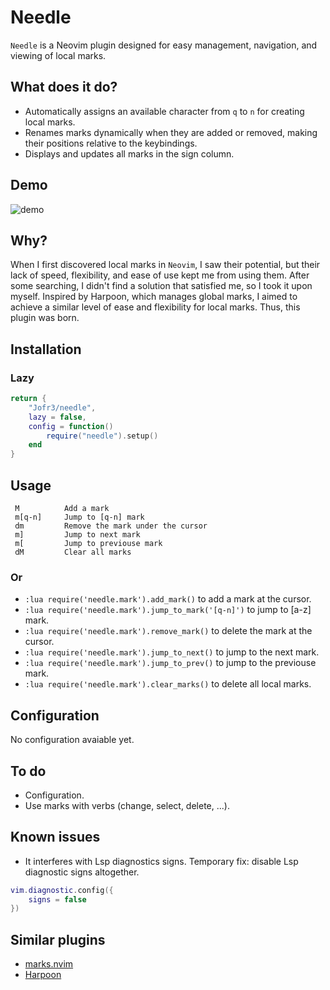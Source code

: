 # Needle

`Needle` is a Neovim plugin designed for easy management, navigation, and viewing of local marks.

## What does it do?

- Automatically assigns an available character from `q` to `n` for creating local marks.
- Renames marks dynamically when they are added or removed, making their positions relative to the keybindings.
- Displays and updates all marks in the sign column.
  
## Demo

![demo](https://i.imgur.com/UMlThqn.gif)

## Why?

When I first discovered local marks in `Neovim`, I saw their potential, but their lack of speed, flexibility, and ease of use kept me from using them. After some searching, I didn't find a solution that satisfied me, so I took it upon myself. Inspired by Harpoon, which manages global marks, I aimed to achieve a similar level of ease and flexibility for local marks. Thus, this plugin was born.

## Installation

### Lazy

```lua
return {
    "Jofr3/needle",
    lazy = false,
    config = function()
        require("needle").setup()
    end
}
```

## Usage

```
 M          Add a mark
 m[q-n]     Jump to [q-n] mark
 dm         Remove the mark under the cursor
 m]         Jump to next mark
 m[         Jump to previouse mark
 dM         Clear all marks
```

### Or

- `:lua require('needle.mark').add_mark()` to add a mark at the cursor.
- `:lua require('needle.mark').jump_to_mark('[q-n]')` to jump to [a-z] mark.
- `:lua require('needle.mark').remove_mark()` to delete the mark at the cursor.
- `:lua require('needle.mark').jump_to_next()` to jump to the next mark.
- `:lua require('needle.mark').jump_to_prev()` to jump to the previouse mark.
- `:lua require('needle.mark').clear_marks()` to delete all local marks.

## Configuration

No configuration avaiable yet.

## To do

- Configuration.
- Use marks with verbs (change, select, delete, ...).

## Known issues

- It interferes with Lsp diagnostics signs. Temporary fix: disable Lsp diagnostic signs altogether.

```lua
vim.diagnostic.config({
    signs = false
})
```

## Similar plugins

- [marks.nvim](https://github.com/chentoast/marks.nvim)
- [Harpoon](https://github.com/ThePrimeagen/harpoon)
